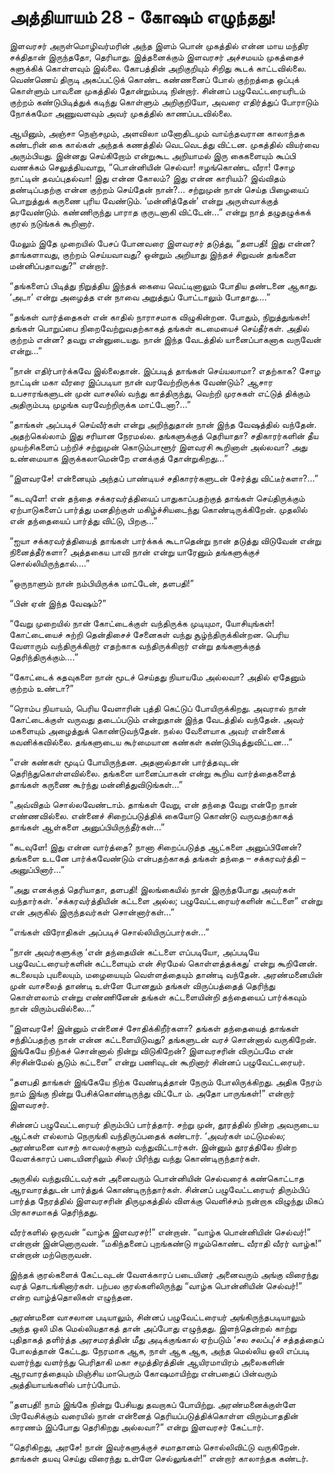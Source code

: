 # அத்தியாயம் 28 - கோஷம் எழுந்தது!

இளவரசர் அருள்மொழிவர்மரின் அந்த இளம் பொன் முகத்தில் என்ன மாய மந்திர சக்திதான் இருந்ததோ, தெரியாது. இத்தனைக்கும் இளவரசர் அச்சமயம் முகத்தைச் சுளுக்கிக் கொள்ளவும் இல்லை. கோபத்தின் அறிகுறியும் சிறிது கூடக் காட்டவில்லை. வெண்ணெய் திருடி அகப்பட்டுக் கொண்ட கண்ணனைப் போல் குற்றத்தை ஒப்புக் கொள்ளும் பாவனை முகத்தில் தோன்றும்படி நின்றார். சின்னப் பழுவேட்டரையரிடம் குற்றம் கண்டுபிடித்துக் கடிந்து கொள்ளும் அறிகுறியோ, அவரை எதிர்த்துப் போராடும் நோக்கமோ அணுவளவும் அவர் முகத்தில் காணப்படவில்லை.

ஆயினும், அஞ்சா நெஞ்சமும், அளவிலா மனோதிடமும் வாய்ந்தவரான காலாந்தக கண்டரின் கை கால்கள் அந்தக் கணத்தில் வெடவெடத்து விட்டன. முகத்தில் வியர்வை அரும்பியது. இன்னது செய்கிறோம் என்றுகூட அறியாமல் இரு கைகளையும் கூப்பி வணக்கம் செலுத்தியவாறு, &#8220;பொன்னியின் செல்வா! ஈழங்கொண்ட வீரா! சோழ நாட்டின் தவப்புதல்வா! இது என்ன கோலம்? இது என்ன காரியம்? இவ்விதம் தண்டிப்பதற்கு என்ன குற்றம் செய்தேன் நான்?&#8230; சற்றுமுன் நான் செய்த பிழையைப் பொறுத்துக் கருணை புரிய வேண்டும். &#8216;மன்னித்தேன்&#8217; என்று அருள்வாக்குத் தரவேண்டும். கண்ணிருந்து பாராத குருடனாகி விட்டேன்&#8230;&#8221; என்று நாத் தழுதழுக்கக் குரல் நடுங்கக் கூறினார்.

மேலும் இதே முறையில் பேசப் போனவரை இளவரசர் தடுத்து, &#8220;தளபதி! இது என்ன? தாங்களாவது, குற்றம் செய்யவாவது? ஒன்றும் அறியாது இந்தச் சிறுவன் தங்களை மன்னிப்பதாவது?&#8221; என்றார்.

&#8220;தங்களைப் பிடித்து நிறுத்திய இந்தக் கையை வெட்டினாலும் போதிய தண்டனை ஆகாது. &#8216;அடா&#8217; என்று அழைத்த என் நாவை அறுத்துப் போட்டாலும் போதாது&#8230;.&#8221;

&#8220;தங்கள் வார்த்தைகள் என் காதில் நாராசமாக விழுகின்றன. போதும், நிறுத்துங்கள்! தங்கள் பொறுப்பை நிறைவேற்றுவதற்காகத் தங்கள் கடமையைச் செய்தீர்கள். அதில் குற்றம் என்ன? தவறு என்னுடையது. நான் இந்த வேடத்தில் யானைப்பாகனாக வருவேன் என்று&#8230;&#8221;

&#8220;நான் எதிர்பார்க்கவே இல்லைதான். இப்படித் தாங்கள் செய்யலாமா? எதற்காக? சோழ நாட்டின் மகா வீரரை இப்படியா நான் வரவேற்றிருக்க வேண்டும்? ஆசார உபசாரங்களுடன் முன் வாசலில் வந்து காத்திருந்து, வெற்றி முரசுகள் எட்டுத் திக்கும் அதிரும்படி முழங்க வரவேற்றிருக்க மாட்டேனா?&#8230;&#8221;

&#8220;தாங்கள் அப்படிச் செய்வீர்கள் என்று அறிந்துதான் நான் இந்த வேஷத்தில் வந்தேன். அதற்கெல்லாம் இது சரியான நேரமல்ல. தங்களுக்குத் தெரியாதா? சதிகாரர்களின் தீய முயற்சிகளைப் பற்றிச் சற்றுமுன் கொடும்பாளூர் இளவரசி கூறினாள் அல்லவா? அது உண்மையாக இருக்கலாமென்றே எனக்குத் தோன்றுகிறது&#8230;&#8221;

&#8220;இளவரசே! என்னையும் அந்தப் பாண்டியச் சதிகாரர்களுடன் சேர்த்து விட்டீர்களா?&#8230;&#8221;

&#8220;கடவுளே! என் தந்தை சக்கரவர்த்தியைப் பாதுகாப்பதற்குத் தாங்கள் செய்திருக்கும் ஏற்பாடுகளைப் பார்த்து மனதிற்குள் மகிழ்ச்சியடைந்து கொண்டிருக்கிறேன். முதலில் என் தந்தையைப் பார்த்து விட்டு, பிறகு&#8230;&#8221;

&#8220;ஐயா சக்கரவர்த்தியைத் தாங்கள் பார்க்கக் கூடாதென்று நான் தடுத்து விடுவேன் என்று நினைத்தீர்களா? அத்தகைய பாவி நான் என்று யாரேனும் தங்களுக்குச் சொல்லியிருந்தால்&#8230;.&#8221;

&#8220;ஒருநாளும் நான் நம்பியிருக்க மாட்டேன், தளபதி!&#8221;

&#8220;பின் ஏன் இந்த வேஷம்?&#8221;

&#8220;வேறு முறையில் நான் கோட்டைக்குள் வந்திருக்க முடியுமா, யோசியுங்கள்! கோட்டையைச் சுற்றி தென்திசைச் சேனைகள் வந்து சூழ்ந்திருக்கின்றன. பெரிய வேளாரும் வந்திருக்கிறார் எதற்காக வந்திருக்கிறார் என்று தங்களுக்குத் தெரிந்திருக்கும்&#8230;.&#8221;

&#8220;கோட்டைக் கதவுகளை நான் மூடச் செய்தது நியாயமே அல்லவா? அதில் ஏதேனும் குற்றம் உண்டா?&#8221;

&#8220;ரொம்ப நியாயம், பெரிய வேளாரின் புத்தி கெட்டுப் போயிருக்கிறது. அவரால் நான் கோட்டைக்குள் வருவது தடைப்படும் என்றுதான் இந்த வேடத்தில் வந்தேன். அவர் மகளையும் அழைத்துக் கொண்டுவந்தேன். நல்ல வேளையாக அவர் என்னைக் கவனிக்கவில்லை. தங்களுடைய கூர்மையான கண்கள் கண்டுபிடித்துவிட்டன&#8230;&#8221;

&#8220;என் கண்கள் மூடிப் போயிருந்தன. அதனால்தான் பார்த்தவுடன் தெரிந்துகொள்ளவில்லை. தங்களை யானைப்பாகன் என்று கூறிய வார்த்தைகளைத் தாங்கள் கருணை கூர்ந்து மன்னித்துவிடுங்கள்&#8230;&#8221;

&#8220;அவ்விதம் சொல்லவேண்டாம். தாங்கள் வேறு, என் தந்தை வேறு என்றே நான் எண்ணவில்லை. என்னைச் சிறைப்படுத்திக் கையோடு கொண்டு வருவதற்காகத் தாங்கள் ஆள்களை அனுப்பியிருந்தீர்கள்&#8230;&#8221;

&#8220;கடவுளே! இது என்ன வார்த்தை? நானா சிறைப்படுத்த ஆட்களை அனுப்பினேன்? தங்களை உடனே பார்க்கவேண்டும் என்பதற்காகத் தங்கள் தந்தை &#8211; சக்கரவர்த்தி &#8211; அனுப்பினார்&#8230;&#8221;

&#8220;அது எனக்குத் தெரியாதா, தளபதி! இலங்கையில் நான் இருந்தபோது அவர்கள் வந்தார்கள். &#8216;சக்கரவர்த்தியின் கட்டளை அல்ல; பழுவேட்டரையர்களின் கட்டளை&#8221; என்று என் அருகில் இருந்தவர்கள் சொன்னார்கள்&#8230;&#8221;

&#8220;எங்கள் விரோதிகள் அப்படிச் சொல்லியிருப்பார்கள்&#8230;&#8221;

&#8220;நான் அவர்களுக்கு &#8216;என் தந்தையின் கட்டளை எப்படியோ, அப்படியே பழுவேட்டரையர்களின் கட்டளையும் என் சிரமேல் கொள்ளத்தக்கது&#8217; என்று கூறினேன். கடலையும் புயலையும், மழையையும் வெள்ளத்தையும் தாண்டி வந்தேன். அரண்மனையின் முன் வாசலைத் தாண்டி உள்ளே போனதும் தங்கள் விருப்பத்தைத் தெரிந்து கொள்ளலாம் என்று எண்ணினேன் தங்கள் கட்டளையின்றி தந்தையைப் பார்க்கவும் நான் விரும்பவில்லை&#8230;&#8221;

&#8220;இளவரசே! இன்னும் என்னைச் சோதிக்கிறீர்களா? தங்கள் தந்தையைத் தாங்கள் சந்திப்பதற்கு நான் என்ன கட்டளையிடுவது? தங்களுடன் வரச் சொன்னால் வருகிறேன். இங்கேயே நிற்கச் சொன்னால் நின்று விடுகிறேன்? இளவரசரின் விருப்பமே என் சிரசின்மேல் சூடும் கட்டளை&#8221; என்று பணிவுடன் கூறினார் சின்னப் பழுவேட்டரையர்.

&#8220;தளபதி தாங்கள் இங்கேயே நிற்க வேண்டித்தான் நேரும் போலிருக்கிறது. அதிக நேரம் நாம் இங்கு நின்று பேசிக்கொண்டிருந்து விட்டோ ம். அதோ பாருங்கள்!&#8221; என்றார் இளவரசர்.

சின்னப் பழுவேட்டரையர் திரும்பிப் பார்த்தார். சற்று முன், தூரத்தில் நின்ற அவருடைய ஆட்கள் எல்லாம் நெருங்கி வந்திருப்பதைக் கண்டார். &#8216;அவர்கள் மட்டுமல்ல; அரண்மனை வாசற் காவலர்களும் வந்துவிட்டார்கள். இன்னும் தூரத்திலே நின்ற வேளக்காரப் படையினரிலும் சிலர் பிரிந்து வந்து கொண்டிருந்தார்கள்.

அருகில் வந்துவிட்டவர்கள் அனைவரும் பொன்னியின் செல்வரைக் கண்கொட்டாத ஆரவாரத்துடன் பார்த்துக் கொண்டிருந்தார்கள். சின்னப் பழுவேட்டரையர் திரும்பிப் பார்த்த நேரத்தில் இளவரசரின் திருமுகத்தில் விளக்கு வெளிச்சம் நன்றாக விழுந்து மிகப் பிரகாசமாகத் தெரிந்தது.

வீரர்களில் ஒருவன் &#8220;வாழ்க இளவரசர்!&#8221; என்றான். &#8220;வாழ்க பொன்னியின் செல்வர்!&#8221; என்றான் இன்னொருவன். &#8220;மகிந்தனைப் புறங்கண்டு ஈழம்கொண்ட வீராதி வீரர் வாழ்க!&#8221; என்றான் மற்றொருவன்.

இந்தக் குரல்களைக் கேட்டவுடன் வேளக்காரப் படையினர் அனைவரும் அங்கு விரைந்து வரத் தொடங்கினார்கள். பற்பல குரல்களிலிருந்து &#8220;வாழ்க பொன்னியின் செல்வர்!&#8221; என்ற வாழ்த்தொலிகள் எழுந்தன.

அரண்மனை வாசலான படியாலும், சின்னப் பழுவேட்டரையர் அங்கிருந்தபடியாலும் அந்த ஒலி மிக மெல்லியதாகத் தான் அப்போது எழுந்தது. இளந்தென்றல் காற்று புதிதாகத் தளிர்த்த அரசமரத்தின் மீது அடிக்குங்கால் ஏற்படும் &#8216;சல சலப்பு&#8217;ச் சத்தத்தைப் போலத்தான் கேட்டது. நேரமாக ஆக, நாள் ஆக ஆக, அந்த மெல்லிய ஒலி எப்படி வளர்ந்து வளர்ந்து பெரிதாகி மகா சமுத்திரத்தின் ஆயிரமாயிரம் அலைகளின் ஆரவாரத்தையும் மிஞ்சிய மாபெரும் கோஷமாயிற்று என்பதைப் பின்வரும் அத்தியாயங்களில் பார்ப்போம்.

&#8220;தளபதி! நாம் இங்கே நின்று பேசியது தவறாகப் போயிற்று. அரண்மனைக்குள்ளே பிரவேசிக்கும் வரையில் நான் என்னைத் தெரியப்படுத்திக்கொள்ள விரும்பாததின் காரணம் இப்போது தெரிகிறது அல்லவா?&#8221; என்று இளவரசர் கேட்டார்.

&#8220;தெரிகிறது, அரசே! நான் இவர்களுக்குச் சமாதானம் சொல்லிவிட்டு வருகிறேன். தாங்கள் தயவு செய்து விரைந்து உள்ளே செல்லுங்கள்!&#8221; என்றார் காலாந்தக கண்டர்.